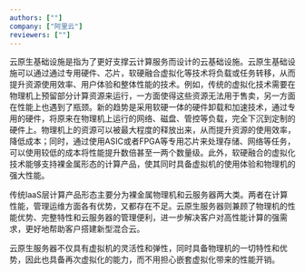 ```yaml
---
authors: [""]
company: ["阿里云"]
reviewers: [""]
---
```


云原生基础设施是指为了更好支撑云计算服务而设计的云基础设施。云原生基础设施可以通过通过专用硬件、芯片，软硬融合虚拟化等技术将负载或任务转移，从而提升资源使用效率、用户体验和整体性能的技术。例如，传统的虚拟化技术需要在物理机上预留部分计算资源来运行，一方面使得这些资源无法用于售卖，另一方面在性能上也遇到了瓶颈。新的趋势是采用软硬一体的硬件卸载和加速技术，通过专用的硬件，将原来在物理机上运行的网络、磁盘、管控等负载，完全下沉到定制的硬件上。物理机上的资源可以被最大程度的释放出来，从而提升资源的使用效率，降低成本；同时，通过使用ASIC或者FPGA等专用芯片来处理存储、网络等任务，可以使用较低的成本将性能提升数倍甚至一两个数量级。此外，软硬融合的虚拟化技术能够支持裸金属形态的计算产品，使其同时具备虚拟机的使用体验和物理机的强大性能。

传统IaaS层计算产品形态主要分为裸金属物理机和云服务器两大类。两者在计算性能，管理运维方面各有优势，又都存在不足。云原生服务器则兼顾了物理机的性能优势、完整特性和云服务器的管理便利，进一步解决客户对高性能计算的强需求，更好地帮助客户搭建新型混合云。

云原生服务器不仅具有虚拟机的灵活性和弹性，同时具备物理机的一切特性和优势，因此也具备再次虚拟化的能力，而不用担心嵌套虚拟化带来的性能开销。
